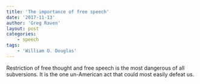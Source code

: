 ```yaml
---
title: 'The importance of free speech'
date: '2017-11-13'
author: 'Greg Raven'
layout: post
categories:
    - speech
tags:
    - 'William O. Douglas'
---
```


Restriction of free thought and free speech is the most dangerous of all subversions. It is the one un-American act that could most easily defeat us.